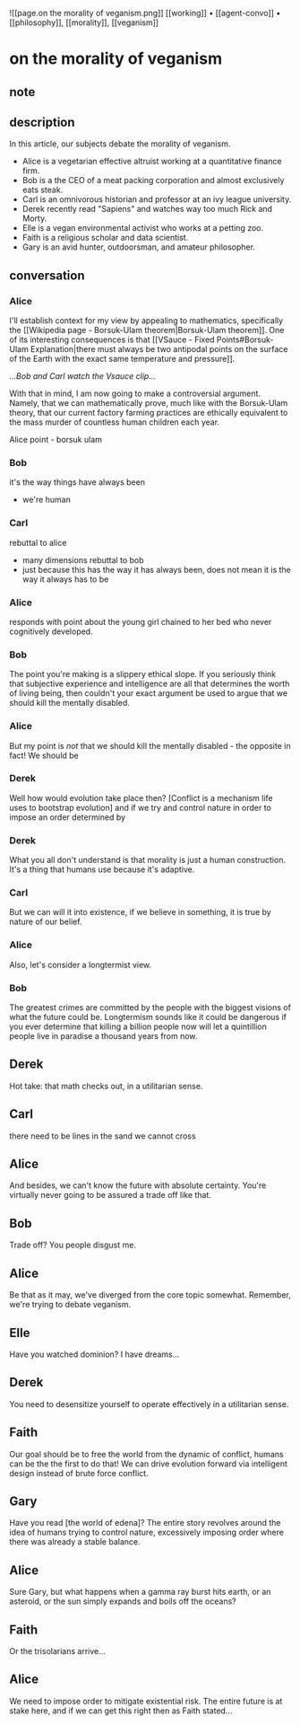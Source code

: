 ![[page.on the morality of veganism.png]]
[[working]] • [[agent-convo]] • [[philosophy]], [[morality]], [[veganism]]

# on the morality of veganism

## note

## description

In this article, our subjects debate the morality of veganism.

- Alice is a vegetarian effective altruist working at a quantitative finance firm.
- Bob is a the CEO of a meat packing corporation and almost exclusively eats steak.
- Carl is an omnivorous historian and professor at an ivy league university.
- Derek recently read "Sapiens" and watches way too much Rick and Morty.
- Elle is a vegan environmental activist who works at a petting zoo.
- Faith is a religious scholar and data scientist.
- Gary is an avid hunter, outdoorsman, and amateur philosopher.

## conversation
### Alice 

I'll establish context for my view by appealing to mathematics, specifically the [[Wikipedia page - Borsuk-Ulam theorem|Borsuk-Ulam theorem]]. One of its interesting consequences is that [[VSauce - Fixed Points#Borsuk-Ulam Explanation|there must always be two antipodal points on the surface of the Earth with the exact same temperature and pressure]]. 

*...Bob and Carl watch the Vsauce clip...*

With that in mind, I am now going to make a controversial argument. Namely, that we can mathematically prove, much like with the Borsuk-Ulam theory, that our current factory farming practices are ethically equivalent to the mass murder of countless human children each year.


Alice point - borsuk ulam

### Bob 

it's the way things have always been
- we're human

### Carl 

rebuttal to alice
- many dimensions
rebuttal to bob
- just because this has the way it has always been, does not mean it is the way it always has to be

### Alice 

responds with point about the young girl chained to her bed who never cognitively developed.

### Bob 

The point you're making is a slippery ethical slope. If you seriously think that subjective experience and intelligence are all that determines the worth of living being, then couldn't your exact argument be used to argue that we should kill the mentally disabled.

### Alice 

But my point is *not* that we should kill the mentally disabled - the opposite in fact! We should be 

### Derek 

Well how would evolution take place then? [Conflict is a mechanism life uses to bootstrap evolution] and if we try and control nature in order to impose an order determined by 

### Derek 

What you all don't understand is that morality is just a human construction. It's a thing that humans use because it's adaptive. 

### Carl

But we can will it into existence, if we believe in something, it is true by nature of our belief.

### Alice

Also, let's consider a longtermist view. 


### Bob

The greatest crimes are committed by the people with the biggest visions of what the future could be. Longtermism sounds like it could be dangerous if you ever determine that killing a billion people now will let a quintillion people live in paradise a thousand years from now.

## Derek

Hot take: that math checks out, in a utilitarian sense.

## Carl

there need to be lines in the sand we cannot cross

## Alice

And besides, we can't know the future with absolute certainty. You're virtually never going to be assured a trade off like that.

## Bob

Trade off? You people disgust me.

## Alice

Be that as it may, we've diverged from the core topic somewhat. Remember, we're trying to debate veganism.

## Elle

Have you watched dominion? I have dreams...

## Derek

You need to desensitize yourself to operate effectively in a utilitarian sense.

## Faith

Our goal should be to free the world from the dynamic of conflict, humans can be the the first to do that! We can drive evolution forward via intelligent design instead of brute force conflict.

## Gary

Have you read [the world of edena]? The entire story revolves around the idea of humans trying to control nature, excessively imposing order where there was already a stable balance. 

## Alice

Sure Gary, but what happens when a gamma ray burst hits earth, or an asteroid, or the sun simply expands and boils off the oceans?

## Faith

Or the trisolarians arrive...

## Alice

We need to impose order to mitigate existential risk. The entire future is at stake here, and if we can get this right then as Faith stated...

